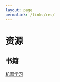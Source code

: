 ```yaml
---
layout: page
permalink: /links/res/
---
```


# 资源

## 书籍

[机器学习](https://fiveeyes.ctfile.com/dir/14289491-22802585-d5070c/)
